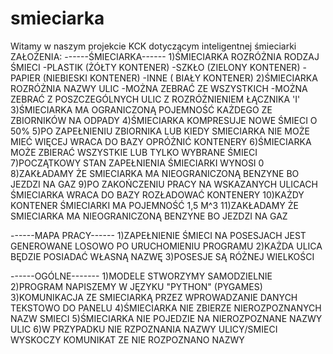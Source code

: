 # smieciarka

Witamy w naszym projekcie KCK dotyczącym inteligentnej śmieciarki
ZAŁOŻENIA:
------ŚMIECIARKA------
1)ŚMIECIARKA ROZRÓŻNIA RODZAJ ŚMIECI
  -PLASTIK (ŻÓŁTY KONTENER)
  -SZKŁO (ZIELONY KONTENER)
  -PAPIER (NIEBIESKI KONTENER)
  -INNE ( BIAŁY KONTENER)
2)ŚMIECIARKA ROZRÓŻNIA NAZWY ULIC
  -MOŻNA ZEBRAĆ ZE WSZYSTKICH
  -MOŻNA ZEBRAĆ Z POSZCZEGÓLNYCH ULIC Z ROZRÓŻNIENIEM ŁĄCZNIKA 'I'
3)ŚMIECIARKA MA OGRANICZONĄ POJEMNOŚĆ KAŻDEGO ZE ZBIORNIKÓW NA ODPADY
4)ŚMIECIARKA KOMPRESUJE NOWE ŚMIECI O 50%
5)PO ZAPEŁNIENIU ZBIORNIKA LUB KIEDY SMIECIARKA NIE MOŻE MIEĆ WIĘCEJ WRACA DO BAZY OPRÓŻNIĆ KONTENERY
6)ŚMIECIARKA MOŻE ZBIERAĆ WSZYSTKIE LUB TYLKO WYBRANE ŚMIECI
7)POCZĄTKOWY STAN ZAPEŁNIENIA ŚMIECIARKI WYNOSI 0
8)ZAKŁADAMY ŻE SMIECIARKA MA NIEOGRANICZONĄ BENZYNE BO JEZDZI NA GAZ
9)PO ZAKOŃCZENIU PRACY NA WSKAZANYCH ULICACH ŚMIECIARKA WRACA DO BAZY ROZŁADOWAĆ KONTENERY
10)KAŻDY KONTENER ŚMIECIARKI MA POJEMNOŚĆ 1,5 M^3
11)ZAKŁADAMY ŻE SMIECIARKA MA NIEOGRANICZONĄ BENZYNE BO JEZDZI NA GAZ

------MAPA PRACY------
1)ZAPEŁNIENIE ŚMIECI NA POSESJACH JEST GENEROWANE LOSOWO PO URUCHOMIENIU PROGRAMU
2)KAŻDA ULICA BĘDZIE POSIADAĆ WŁASNĄ NAZWĘ
3)POSESJE SĄ RÓŻNEJ WIELKOŚCI

------OGÓLNE-------
1)MODELE STWORZYMY SAMODZIELNIE
2)PROGRAM NAPISZEMY W JĘZYKU "PYTHON" (PYGAMES)
3)KOMUNIKACJA ZE SMIECIARKĄ  PRZEZ WPROWADZANIE DANYCH TEKSTOWO DO PANELU
4)ŚMIECIARKA NIE ZBIERZE NIEROZPOZNANYCH NAZW SMIECI
5)ŚMIECIARKA NIE POJEDZIE NA NIEROZPOZNANE NAZWY ULIC
6)W PRZYPADKU NIE RZPOZNANIA NAZWY ULICY/SMIECI WYSKOCZY KOMUNIKAT ZE NIE ROZPOZNANO NAZWY
